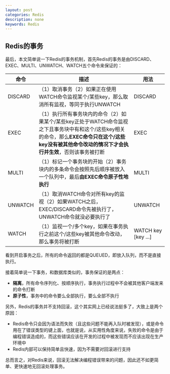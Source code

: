 ```yaml
---
layout: post
categories: Redis
description: none
keywords: Redis
---
```


## **Redis的事务**

最后，本文简单说一下Redis的事务机制，首先Redis的事务是由DISCARD、EXEC、MULTI、UNWATCH、WATCH五个命令来保证的：

| 命令    | 描述                                                         | 用法                |
| ------- | ------------------------------------------------------------ | ------------------- |
| DISCARD | （1）取消事务（2）如果正在使用WATCH命令监视某个/某些key，那么取消所有监视，等同于执行UNWATCH | DISCARD             |
| EXEC    | （1）执行所有事务块内的命令（2）如果某个/某些key正处于WATCH命令监视之下且事务块中有和这个/这些key相关的命令，那么**EXEC命令只在这个/这些key没有被其他命令改动的情况下才会执行并生效**，否则该事务被打断 | EXEC                |
| MULTI   | （1）标记一个事务块的开始（2）事务块内的多条命令会按照先后顺序被放入一个队列中，最后**由EXEC命令原子性地执行** | MULTI               |
| UNWATCH | （1）取消WATCH命令对所有key的监视（2）如果WATCH之后，EXEC/DISCARD命令先被执行了，UNWATCH命令就没必要执行了 | UNWATCH             |
| WATCH   | （1）监视一个/多个key，如果在事务执行之前这个/这些key被其他命令改动，那么事务将被打断 | WATCH key [key ...] |

看到开启事务之后，所有的命令返回的都是QUEUED，即放入队列，而不是直接执行。

接着简单说一下事务，和数据库类似的，事务保证的是两点：

- **隔离**，所有命令序列化、按顺序执行，事务执行过程中不会被其他客户端发来的命令打断
- **原子性**，事务中的命令要么全部执行，要么全部不执行

另外，Redis的事务并不支持回滚，这个其实网上已经说法挺多了，大致上是两个原因：

- Redis命令只会因为语法而失败（且这些问题不能再入队时被发现），或是命令用在了错误类型的键上面，也就是说，从实用性角度来说，失败的命令是由于编程错误造成的，而这些错误应该在开发的过程中被发现而不应该出现在生产环境中
- Redis内部可以保持简单且快速，因为不需要对回滚进行支持

总而言之，对Redis来说，回滚无法解决编程错误带来的问题，因此还不如更简单、更快速地无回滚处理事务。